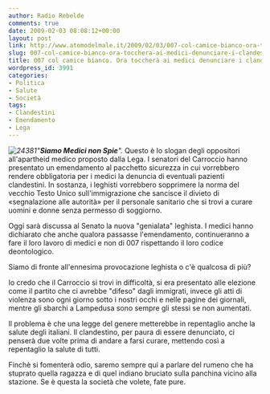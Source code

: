 ```yaml
---
author: Radio Rebelde
comments: true
date: 2009-02-03 08:08:12+00:00
layout: post
link: http://www.atomodelmale.it/2009/02/03/007-col-camice-bianco-ora-tocchera-ai-medici-denunciare-i-clandestini/
slug: 007-col-camice-bianco-ora-tocchera-ai-medici-denunciare-i-clandestini
title: 007 col camice bianco. Ora toccherà ai medici denunciare i clandestini.
wordpress_id: 3991
categories:
- Politica
- Salute
- Società
tags:
- Clandestini
- Emendamento
- Lega
---
```


_![24381](http://www.atomodelmale.it/wp-content/uploads/2009/02/24381-199x300.jpg)"**Siamo Medici non Spie**"._ Questo è lo slogan degli oppositori all'apartheid medico proposto dalla Lega. I senatori del Carroccio hanno presentato un emendamento al pacchetto sicurezza in cui vorrebbero rendere obbligatoria per i medici la denuncia di eventuali pazienti clandestini. In sostanza, i leghisti vorrebbero sopprimere la norma del vecchio Testo Unico sull'immigrazione che sancisce il divieto di «segnalazione alle autorità» per il personale sanitario che si trovi a curare uomini e donne senza permesso di soggiorno.

Oggi sarà discussa al Senato la nuova "genialata" leghista. I medici hanno dichiarato che anche qualora passasse l'emendamento, continueranno a fare il loro lavoro di medici e non di 007 rispettando il loro codice deontologico.

<!-- more -->


Siamo di fronte all'ennesima provocazione leghista o c'è qualcosa di più?

Io credo che il Carroccio si trovi in difficoltà, si era presentato alle elezione come il partito che ci avrebbe "difeso" dagli immigrati, invece gli atti di violenza sono ogni giorno sotto i nostri occhi e nelle pagine dei giornali, mentre gli sbarchi a Lampedusa sono sempre gli stessi se non aumentati.

Il problema è che una legge del genere metterebbe in repentaglio anche la salute degli italiani. Il clandestino, per paura di essere denunciato, ci penserà due volte prima di andare a farsi curare, mettendo così a repentaglio la salute di tutti.

Finchè si fomenterà odio, saremo sempre qui a parlare del rumeno che ha stuprato quella ragazza e di quel indiano bruciato sulla panchina vicino alla stazione. Se è questa la società che volete, fate pure.
